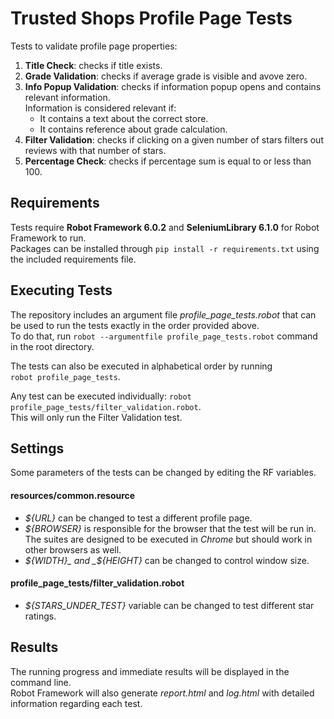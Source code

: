 # Trusted Shops Profile Page Tests
Tests to validate profile page properties:
1. **Title Check**: checks if title exists.
2. **Grade Validation**: checks if average grade is visible and avove zero.
3. **Info Popup Validation**: checks if information popup opens and contains relevant information.\
Information is considered relevant if:
    * It contains a text about the correct store.
    * It contains reference about grade calculation.
4. **Filter Validation**: checks if clicking on a given number of stars filters out reviews with that number of stars.
5. **Percentage Check**: checks if percentage sum is equal to or less than 100.

## Requirements
Tests require **Robot Framework 6.0.2** and **SeleniumLibrary 6.1.0** for Robot Framework to run.\
Packages can be installed through ``pip install -r requirements.txt`` using the included requirements file.

## Executing Tests
The repository includes an argument file _profile_page_tests.robot_ that can be used to run the tests exactly in the order provided above.\
To do that, run ``robot --argumentfile profile_page_tests.robot`` command in the root directory.

The tests can also be executed in alphabetical order by running ``robot profile_page_tests``.

Any test can be executed individually: ``robot profile_page_tests/filter_validation.robot``.\
This will only run the Filter Validation test.

## Settings
Some parameters of the tests can be changed by editing the RF variables.
#### resources/common.resource
* _${URL}_ can be changed to test a different profile page.
* _${BROWSER}_ is responsible for the browser that the test will be run in.\
The suites are designed to be executed in _Chrome_ but should work in other browsers as well.
* _${WIDTH}_ and _${HEIGHT}_ can be changed to control window size.
#### profile_page_tests/filter_validation.robot
* _${STARS_UNDER_TEST}_ variable can be changed to test different star ratings.

## Results
The running progress and immediate results will be displayed in the command line.\
Robot Framework will also generate _report.html_ and _log.html_ with detailed information regarding each test.